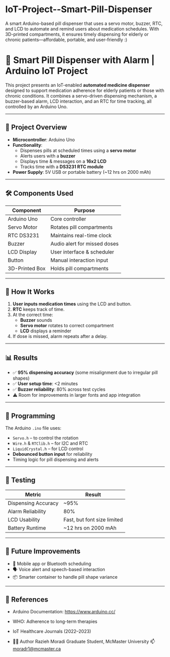 # IoT-Project--Smart-Pill-Dispenser
A smart Arduino-based pill dispenser that uses a servo motor, buzzer, RTC, and LCD to automate and remind users about medication schedules. With 3D-printed compartments, it ensures timely dispensing for elderly or chronic patients—affordable, portable, and user-friendly :)
# 💊 Smart Pill Dispenser with Alarm | Arduino IoT Project

This project presents an IoT-enabled **automated medicine dispenser** designed to support medication adherence for elderly patients or those with chronic conditions. It combines a servo-driven dispensing mechanism, a buzzer-based alarm, LCD interaction, and an RTC for time tracking, all controlled by an Arduino Uno.

---

## 🧠 Project Overview

- **Microcontroller**: Arduino Uno
- **Functionality**:
  - Dispenses pills at scheduled times using a **servo motor**
  - Alerts users with a **buzzer**
  - Displays time & messages on a **16x2 LCD**
  - Tracks time with a **DS3231 RTC module**
- **Power Supply**: 5V USB or portable battery (~12 hrs on 2000 mAh)

---

## 🛠️ Components Used

| Component        | Purpose                          |
|------------------|----------------------------------|
| Arduino Uno      | Core controller                  |
| Servo Motor      | Rotates pill compartments        |
| RTC DS3231       | Maintains real-time clock        |
| Buzzer           | Audio alert for missed doses     |
| LCD Display      | User interface & scheduler       |
| Button           | Manual interaction input         |
| 3D-Printed Box   | Holds pill compartments          |

---

## 🔁 How It Works

1. **User inputs medication times** using the LCD and button.
2. **RTC** keeps track of time.
3. At the correct time:
   - **Buzzer** sounds
   - **Servo motor** rotates to correct compartment
   - **LCD** displays a reminder
4. If dose is missed, alarm repeats after a delay.

---

## 📊 Results

- ✅ **95% dispensing accuracy** (some misalignment due to irregular pill shapes)
- ✅ **User setup time**: <2 minutes
- ✅ **Buzzer reliability**: 80% across test cycles
- ⚠️ Room for improvements in larger fonts and app integration

---

## 🔧 Programming

The Arduino `.ino` file uses:

- `Servo.h` – to control the rotation
- `Wire.h` & `RTClib.h` – for I2C and RTC
- `LiquidCrystal.h` – for LCD control
- **Debounced button input** for reliability
- Timing logic for pill dispensing and alerts

---

## 🧪 Testing

| Metric                 | Result                  |
|------------------------|-------------------------|
| Dispensing Accuracy    | ~95%                    |
| Alarm Reliability      | 80%                     |
| LCD Usability          | Fast, but font size limited |
| Battery Runtime        | ~12 hrs on 2000 mAh     |

---

## 🧱 Future Improvements

- 📱 Mobile app or Bluetooth scheduling
- 🗣️ Voice alert and speech-based interaction
- 📦 Smarter container to handle pill shape variance



---

## 📎 References

- Arduino Documentation: https://www.arduino.cc/
- WHO: Adherence to long-term therapies
- IoT Healthcare Journals (2022–2023)

- 👩‍💻 Author
Razieh Moradi Graduate Student, McMaster University 📫 moradr1@mcmaster.ca


